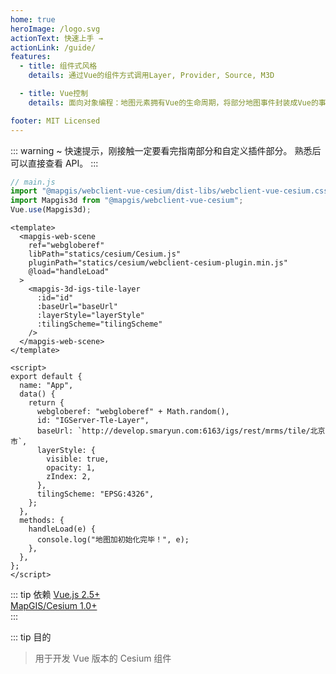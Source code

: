 ```yaml
---
home: true
heroImage: /logo.svg
actionText: 快速上手 →
actionLink: /guide/
features:
  - title: 组件式风格
    details: 通过Vue的组件方式调用Layer, Provider, Source, M3D

  - title: Vue控制
    details: 面向对象编程：地图元素拥有Vue的生命周期，将部分地图事件封装成Vue的事件

footer: MIT Licensed
---
```


::: warning
~ 快速提示，刚接触一定要看完指南部分和自定义插件部分。 熟悉后可以直接查看 API。
:::

```javascript
// main.js
import "@mapgis/webclient-vue-cesium/dist-libs/webclient-vue-cesium.css";
import Mapgis3d from "@mapgis/webclient-vue-cesium";
Vue.use(Mapgis3d);
```

```vue
<template>
  <mapgis-web-scene
    ref="webgloberef"
    libPath="statics/cesium/Cesium.js"
    pluginPath="statics/cesium/webclient-cesium-plugin.min.js"
    @load="handleLoad"
  >
    <mapgis-3d-igs-tile-layer
      :id="id"
      :baseUrl="baseUrl"
      :layerStyle="layerStyle"
      :tilingScheme="tilingScheme"
    />
  </mapgis-web-scene>
</template>

<script>
export default {
  name: "App",
  data() {
    return {
      webgloberef: "webgloberef" + Math.random(),
      id: "IGServer-Tle-Layer",
      baseUrl: `http://develop.smaryun.com:6163/igs/rest/mrms/tile/北京市`,
      layerStyle: {
        visible: true,
        opacity: 1,
        zIndex: 2,
      },
      tilingScheme: "EPSG:4326",
    };
  },
  methods: {
    handleLoad(e) {
      console.log("地图加初始化完毕！", e);
    },
  },
};
</script>
```

::: tip 依赖
[Vue.js 2.5+](https://github.com/vuejs/vue)  
[MapGIS/Cesium 1.0+](https://www.npmjs.com/package/@mapgis/cesium)  
:::

::: tip 目的

> 用于开发 Vue 版本的 Cesium 组件
